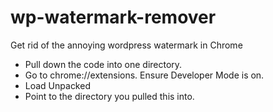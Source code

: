 # wp-watermark-remover
Get rid of the annoying wordpress watermark in Chrome

* Pull down the code into one directory.
* Go to chrome://extensions.  Ensure Developer Mode is on.
* Load Unpacked
* Point to the directory you pulled this into.
